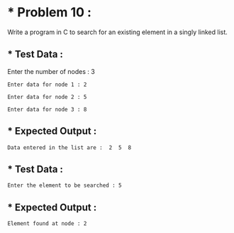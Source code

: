 # * Problem 10 :

Write a program in C to search for an existing element in a singly linked list.

## * Test Data :

Enter the number of nodes : 3     

    Enter data for node 1 : 2                     

    Enter data for node 2 : 5                            

    Enter data for node 3 : 8                       

## * Expected Output :     

    Data entered in the list are :  2  5  8                          

## * Test Data :

    Enter the element to be searched : 5       

## * Expected Output :

    Element found at node : 2 